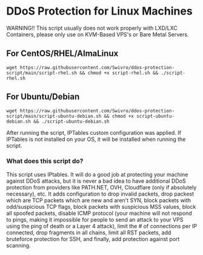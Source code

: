 # DDoS Protection for Linux Machines
WARNING!! This script usually does not work properly with LXD/LXC Containers, please only use on KVM-Based VPS's or Bare Metal Servers.


## For CentOS/RHEL/AlmaLinux
```
wget https://raw.githubusercontent.com/Swivro/ddos-protection-script/main/script-rhel.sh && chmod +x script-rhel.sh && ./script-rhel.sh
```

## For Ubuntu/Debian
```
wget https://raw.githubusercontent.com/Swivro/ddos-protection-script/main/script-ubuntu-debian.sh && chmod +x script-ubuntu-debian.sh && ./script-ubuntu-debian.sh
```


After running the script, IPTables custom configuration was applied. If IPTables is not installed on your OS, it will be installed when running the script. 

### What does this script do?
This script uses IPtables. It will do a good job at protecting your machine against DDoS attacks, but it is never a bad idea to have additional DDoS protection from providers like PATH.NET, OVH, Cloudflare (only if absolutely necessary), etc. It adds configuration to drop invalid packets, drop packest which are TCP packets which are new and aren't SYN, block packets with odd/suspicious TCP flags, block packets with suspicious MSS values, block all spoofed packets, disable ICMP protocol (your machine will not respond to pings, making it impossible for people to send an attack to your VPS using the ping of death or a Layer 4 attack), limit the # of connections per IP connected, drop fragments in all chains, limit all RST packets, add bruteforce protection for SSH, and finally, add protection against port scanning.
